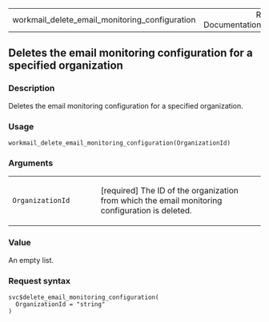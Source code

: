 <table style="width: 100%;">
<tbody>
<tr class="odd">
<td>workmail_delete_email_monitoring_configuration</td>
<td style="text-align: right;">R Documentation</td>
</tr>
</tbody>
</table>

## Deletes the email monitoring configuration for a specified organization

### Description

Deletes the email monitoring configuration for a specified organization.

### Usage

    workmail_delete_email_monitoring_configuration(OrganizationId)

### Arguments

<table>
<colgroup>
<col style="width: 35%" />
<col style="width: 65%" />
</colgroup>
<tbody>
<tr class="odd">
<td><code
id="workmail_delete_email_monitoring_configuration_:_OrganizationId">OrganizationId</code></td>
<td><p>[required] The ID of the organization from which the email
monitoring configuration is deleted.</p></td>
</tr>
</tbody>
</table>

### Value

An empty list.

### Request syntax

    svc$delete_email_monitoring_configuration(
      OrganizationId = "string"
    )
